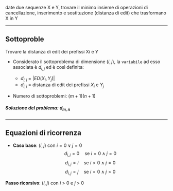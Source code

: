 date due sequenze X e Y, trovare il minimo insieme di operazioni di cancellazione, inserimento e sostituzione (distanza di edit) che trasformano X in Y

---

## Sottoproble

Trovare la distanza di edit dei prefissi Xi e Y

- Considerato il sottoproblema di dimensione $(i, j)$, la `variabile` ad esso associata è $d_{i,j}$ ed è così definita:
	- $d_{i,j}$ = $|ED(X_i, Y_j)|$
	- $d_{i,j}$ = distanza di edit dei prefissi $X_i$ e $Y_j$

- Numero di sottoproblemi: $(m+1)(n+1)$
##### Soluzione del problema: $d_{m, n}$

---

## Equazioni di ricorrenza

- **Caso base**: $(i, j)$ con $i = 0 ∨ j = 0$
$$ d_{i,j} = 0 \quad\text{se } i = 0 \land j = 0 $$
$$ d_{i,j} = i \quad\text{se } i > 0 \land j = 0 $$
$$ d_{i,j} = j \quad\text{se } i = 0 \land j > 0 $$

 **Passo ricorsivo**: $(i, j)$ con $i$ > 0 e $j$ > 0